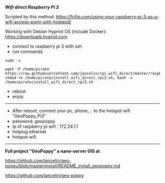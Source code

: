 ***Wifi direct Raspberry Pi 3***

Scripted by this method: https://frillip.com/using-your-raspberry-pi-3-as-a-wifi-access-point-with-hostapd/

Working with Debian Hypriot OS (include Docker): https://downloads.hypriot.com

* connect to raspberry pi 3 with ssh
* run commands

```
sudo -s

wget -P /home/pirate https://raw.githubusercontent.com/jancelin/rpi_wifi_direct/master/raspberry_pi3/install_wifi_direct_rpi3.sh; chmod +x /home/pirate/install_wifi_direct_rpi3.sh; bash -x /home/pirate/install_wifi_direct_rpi3.sh
```

* reboot
* enjoy
________________________________________________________

* After reboot, connect your pc, phone,... to the hotspot wifi "GeoPoppy_Pi3"
* password: geopoppy
* ip of raspberry pi wifi : 172.24.1.1
* hotplug ethernet
* hotspot wifi

________________________________________________________

**Full project "GéoPoppy" a nano-server GIS at**

https://github.com/jancelin/geo-poppy/blob/master/install/README_install_geopoppy.md

https://github.com/jancelin/geo-poppy


